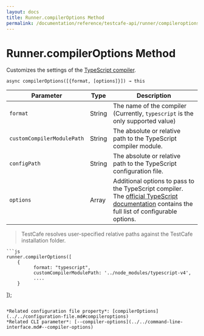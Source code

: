 ```yaml
---
layout: docs
title: Runner.compilerOptions Method
permalink: /documentation/reference/testcafe-api/runner/compileroptions.html
---
```

# Runner.compilerOptions Method

Customizes the settings of the [TypeScript compiler](../../../guides/concepts/typescript-and-coffeescript.md#customize-compiler-options).

```text
async compilerOptions([{format, [options]}]) → this
```

Parameter | Type   | Description
--------- | ------ | ---------------------
`format` | String | The name of the compiler (Currently, `typescript` is the only supported value)
`customCompilerModulePath` |  String | The absolute or relative path to the TypeScript compiler module.
`configPath` | String | The absolute or relative path to the TypeScript configuration file. 
`options` | Array | Additional options to pass to the TypeScript compiler. The [official TypeScript documentation](https://www.typescriptlang.org/docs/handbook/compiler-options.html) contains the full list of configurable options.

> TestCafe resolves user-specified relative paths against the TestCafe installation folder.

    ```js
    runner.compilerOptions([
        {
              format: "typescript",
              customCompilerModulePath: '../node_modules/typescript-v4',
              ....
        }
   ]);
   ```

*Related configuration file property*: [compilerOptions](../../configuration-file.md#compileroptions)  
*Related CLI parameter*: [--compiler-options](../../command-line-interface.md#--compiler-options)

